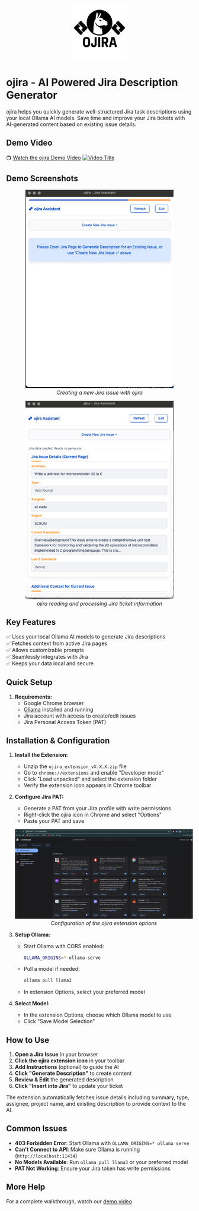 <p align="center">
  <img src="icons/ojira.png" alt="ojira Logo" width="150"/>
</p>

# ojira - AI Powered Jira Description Generator

ojira helps you quickly generate well-structured Jira task descriptions using your local Ollama AI models. Save time and improve your Jira tickets with AI-generated content based on existing issue details.

## Demo Video

📺 [Watch the ojira Demo Video](https://www.youtube.com/watch?v=P4T8hPtvzCE&ab_channel=AN)
[![Video Title](https://img.youtube.com/vi/P4T8hPtvzCE/0.jpg)](https://www.youtube.com/watch?v=P4T8hPtvzCE)


## Demo Screenshots

<p align="center">
  <img src="create a new jira issue.png" alt="Creating a New Jira Issue" width="400"/>
  <br><em>Creating a new Jira issue with ojira</em>
</p>

<p align="center">
  <img src="readimages.png" alt="ojira in Action" width="400"/>
  <br><em>ojira reading and processing Jira ticket information</em>
</p>

## Key Features

✅ Uses your local Ollama AI models to generate Jira descriptions  
✅ Fetches context from active Jira pages  
✅ Allows customizable prompts  
✅ Seamlessly integrates with Jira  
✅ Keeps your data local and secure

## Quick Setup

1. **Requirements:**
   - Google Chrome browser
   - [Ollama](https://ollama.com/) installed and running
   - Jira account with access to create/edit issues
   - Jira Personal Access Token (PAT)

## Installation & Configuration

1. **Install the Extension:**
   - Unzip the `ojira_extension_vX.X.X.zip` file
   - Go to `chrome://extensions` and enable "Developer mode"
   - Click "Load unpacked" and select the extension folder
   - Verify the extension icon appears in Chrome toolbar

2. **Configure Jira PAT:**
   - Generate a PAT from your Jira profile with write permissions
   - Right-click the ojira icon in Chrome and select "Options"
   - Paste your PAT and save

   <p align="center">
     <img src="configureOptions.gif" alt="Configuration Options" width="700"/>
     <br><em>Configuration of the ojira extension options</em>
   </p>

3. **Setup Ollama:**
   - Start Ollama with CORS enabled:
     ```bash
     OLLAMA_ORIGINS=* ollama serve
     ```
   - Pull a model if needed:
     ```bash
     ollama pull llama3
     ```
   - In extension Options, select your preferred model

4. **Select Model:**
   - In the extension Options, choose which Ollama model to use
   - Click "Save Model Selection"

## How to Use

1. **Open a Jira Issue** in your browser
2. **Click the ojira extension icon** in your toolbar
3. **Add Instructions** (optional) to guide the AI
4. **Click "Generate Description"** to create content
5. **Review & Edit** the generated description
6. **Click "Insert into Jira"** to update your ticket

The extension automatically fetches issue details including summary, type, assignee, project name, and existing description to provide context to the AI.

## Common Issues

- **403 Forbidden Error**: Start Ollama with `OLLAMA_ORIGINS=* ollama serve`
- **Can't Connect to API**: Make sure Ollama is running (`http://localhost:11434`)
- **No Models Available**: Run `ollama pull llama3` or your preferred model
- **PAT Not Working**: Ensure your Jira token has write permissions

## More Help

For a complete walkthrough, watch our [demo video](https://www.youtube.com/watch?v=P4T8hPtvzCE&ab_channel=AN)


